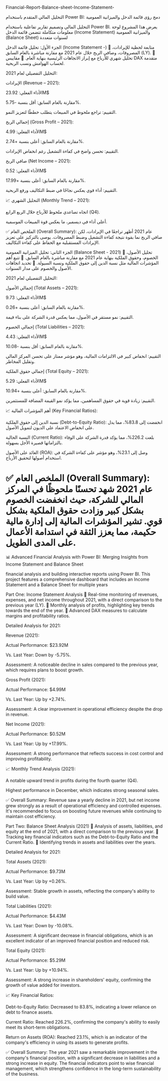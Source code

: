 Financial-Report-Balance-sheet-Income-Statement-

 التحليل المالي المتقدم باستخدام Power BI: دمج رؤى قائمة الدخل والميزانية العمومية

 التحليل المالي وتصميم تقارير تفاعلية باستخدام Power BI. يعرض هذا المشروع لوحة معلومات متكاملة تتضمن قائمة الدخل (Income Statement) والميزانية العمومية (Balance Sheet) لسنوات متعددة 

الجزء الأول: تحليل قائمة الدخل (Income Statement -)
🔹 متابعة لحظية للإيرادات، المصروفات، وصافي الربح خلال عام 2021 مع مقارنة مباشرة بالعام السابق (LY).
🔹 تحليل شهري للأرباح مع إبراز الاتجاهات الرئيسية بنهاية العام.
🔹 مقاييس DAX متقدمة لحساب الهوامش ونسب الربحية.

التحليل التفصيلي لعام 2021:

الإيرادات (Revenue – 2021):

الأداء الفعلي: 23.92M$

مقارنة بالعام السابق: أقل بنسبة -5.75%.

التقييم: تراجع ملحوظ في المبيعات يتطلب خططًا لتعزيز النمو.

إجمالي الربح (Gross Profit – 2021):

الأداء الفعلي: 4.99M$

مقارنة بالعام السابق: أعلى بنسبة +2.74%.

التقييم: تحسن واضح في كفاءة التشغيل رغم انخفاض الإيرادات.

صافي الربح (Net Income – 2021):

الأداء الفعلي: 0.52M$

مقارنة بالعام السابق: أعلى بنسبة +17.99%.

التقييم: أداء قوي يعكس نجاحًا في ضبط التكاليف ورفع الربحية.

📈 التحليل الشهري (Monthly Trend – 2021):

اتجاه تصاعدي ملحوظ للأرباح خلال الربع الرابع (Q4).

أعلى أداء في ديسمبر، ما يعكس قوة المبيعات الموسمية.

✅ الملخص العام (Overall Summary):
عام 2021 أظهر تراجعًا في الإيرادات، لكن صافي الربح نما بقوة نتيجة كفاءة التشغيل وضبط المصروفات. يوصى بالتركيز على تعزيز الإيرادات المستقبلية مع الحفاظ على كفاءة التكاليف.

الجزء الثاني: تحليل الميزانية العمومية (Balance Sheet - 2021)
🔹 تحليل الأصول، الخصوم، وحقوق الملكية بنهاية عام 2021 مع مقارنة مباشرة بالعام السابق.
🔹 تتبع أهم المؤشرات المالية مثل نسبة الدين إلى حقوق الملكية ونسبة السيولة.
🔹 تحديد اتجاهات الأصول والخصوم على مدار السنوات.

التحليل التفصيلي لعام 2021:

إجمالي الأصول (Total Assets – 2021):

الأداء الفعلي: 9.73M$

مقارنة بالعام السابق: أعلى بنسبة +0.26%.

التقييم: نمو مستقر في الأصول، مما يعكس قدرة الشركة على بناء قيمة.

إجمالي الخصوم (Total Liabilities – 2021):

الأداء الفعلي: 4.43M$

مقارنة بالعام السابق: أقل بنسبة -10.08%.

التقييم: انخفاض كبير في الالتزامات المالية، وهو مؤشر ممتاز على تحسن المركز المالي وتقليل المخاطر.

إجمالي حقوق الملكية (Total Equity – 2021):

الأداء الفعلي: 5.29M$

مقارنة بالعام السابق: أعلى بنسبة +10.94%.

التقييم: زيادة قوية في حقوق المساهمين، مما يؤكد نمو القيمة المضافة للمستثمرين.

📈 أهم المؤشرات المالية (Key Financial Ratios):

نسبة الدين إلى حقوق الملكية (Debt-to-Equity Ratio): انخفضت إلى 83.8%، مما يدل على انخفاض الاعتماد على الديون لتمويل الأصول.

النسبة الحالية (Current Ratio): بلغت 226.2%، مما يؤكد قدرة الشركة على الوفاء بالتزاماتها قصيرة الأجل بسهولة.

العائد على الأصول (ROA): وصل إلى 23.1%، وهو مؤشر على كفاءة الشركة في استخدام أصولها لتحقيق الأرباح.

✅ الملخص العام (Overall Summary):
عام 2021 شهد تحسنًا ملحوظًا في المركز المالي للشركة، حيث انخفضت الخصوم بشكل كبير وزادت حقوق الملكية بشكل قوي. تشير المؤشرات المالية إلى إدارة مالية حكيمة، مما يعزز الثقة في استدامة الأعمال على المدى الطويل.
=================================================================================================================================================================================================================

📊 Advanced Financial Analysis with Power BI: Merging Insights from Income Statement and Balance Sheet

 financial analysis and building interactive reports using Power BI. This project features a comprehensive dashboard that includes an Income Statement and a Balance Sheet for multiple years 

Part One: Income Statement Analysis 
🔹 Real-time monitoring of revenues, expenses, and net income throughout 2021, with a direct comparison to the previous year (LY).
🔹 Monthly analysis of profits, highlighting key trends towards the end of the year.
🔹 Advanced DAX measures to calculate margins and profitability ratios.

Detailed Analysis for 2021:

Revenue (2021):

Actual Performance: $23.92M

Vs. Last Year: Down by -5.75%.

Assessment: A noticeable decline in sales compared to the previous year, which requires plans to boost growth.

Gross Profit (2021):

Actual Performance: $4.99M

Vs. Last Year: Up by +2.74%.

Assessment: A clear improvement in operational efficiency despite the drop in revenue.

Net Income (2021):

Actual Performance: $0.52M

Vs. Last Year: Up by +17.99%.

Assessment: A strong performance that reflects success in cost control and improving profitability.

📈 Monthly Trend Analysis (2021):

A notable upward trend in profits during the fourth quarter (Q4).

Highest performance in December, which indicates strong seasonal sales.

✅ Overall Summary:
Revenue saw a yearly decline in 2021, but net income grew strongly as a result of operational efficiency and controlled expenses. It's recommended to focus on boosting future revenues while continuing to maintain cost efficiency.

Part Two: Balance Sheet Analysis (2021)
🔹 Analysis of assets, liabilities, and equity at the end of 2021, with a direct comparison to the previous year.
🔹 Tracking key financial indicators such as the Debt-to-Equity Ratio and the Current Ratio.
🔹 Identifying trends in assets and liabilities over the years.

Detailed Analysis for 2021:

Total Assets (2021):

Actual Performance: $9.73M

Vs. Last Year: Up by +0.26%.

Assessment: Stable growth in assets, reflecting the company's ability to build value.

Total Liabilities (2021):

Actual Performance: $4.43M

Vs. Last Year: Down by -10.08%.

Assessment: A significant decrease in financial obligations, which is an excellent indicator of an improved financial position and reduced risk.

Total Equity (2021):

Actual Performance: $5.29M

Vs. Last Year: Up by +10.94%.

Assessment: A strong increase in shareholders' equity, confirming the growth of value added for investors.

📈 Key Financial Ratios:

Debt-to-Equity Ratio: Decreased to 83.8%, indicating a lower reliance on debt to finance assets.

Current Ratio: Reached 226.2%, confirming the company's ability to easily meet its short-term obligations.

Return on Assets (ROA): Reached 23.1%, which is an indicator of the company's efficiency in using its assets to generate profits.

✅ Overall Summary:
The year 2021 saw a remarkable improvement in the company's financial position, with a significant decrease in liabilities and a strong increase in equity. The financial indicators point to wise financial management, which strengthens confidence in the long-term sustainability of the business.


